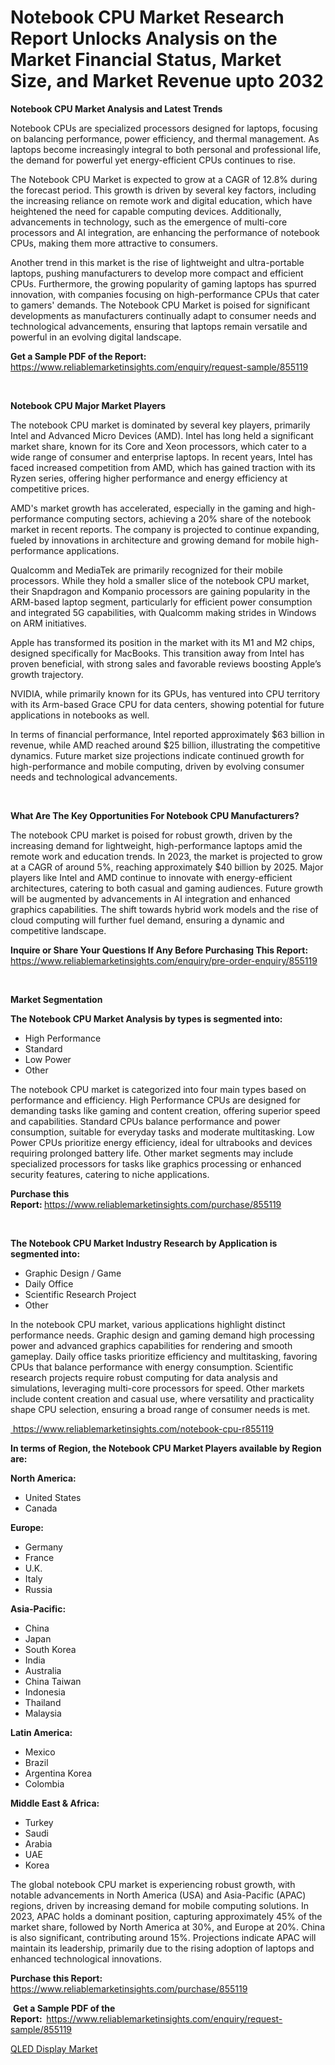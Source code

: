 <p><h1>Notebook CPU Market Research Report Unlocks Analysis on the Market Financial Status, Market Size, and Market Revenue upto 2032</h1></p><p><strong>Notebook CPU Market Analysis and Latest Trends</strong></p>
<p><p>Notebook CPUs are specialized processors designed for laptops, focusing on balancing performance, power efficiency, and thermal management. As laptops become increasingly integral to both personal and professional life, the demand for powerful yet energy-efficient CPUs continues to rise.</p><p>The Notebook CPU Market is expected to grow at a CAGR of 12.8% during the forecast period. This growth is driven by several key factors, including the increasing reliance on remote work and digital education, which have heightened the need for capable computing devices. Additionally, advancements in technology, such as the emergence of multi-core processors and AI integration, are enhancing the performance of notebook CPUs, making them more attractive to consumers.</p><p>Another trend in this market is the rise of lightweight and ultra-portable laptops, pushing manufacturers to develop more compact and efficient CPUs. Furthermore, the growing popularity of gaming laptops has spurred innovation, with companies focusing on high-performance CPUs that cater to gamers' demands. The Notebook CPU Market is poised for significant developments as manufacturers continually adapt to consumer needs and technological advancements, ensuring that laptops remain versatile and powerful in an evolving digital landscape.</p></p>
<p><strong>Get a Sample PDF of the Report:&nbsp;</strong> <a href="https://www.reliablemarketinsights.com/enquiry/request-sample/855119?utm_campaign=2102&utm_medium=2&utm_source=Github&utm_content=ia&utm_term=06042025&utm_id=notebook-cpu">https://www.reliablemarketinsights.com/enquiry/request-sample/855119</a></p>
<p>&nbsp;</p>
<p><strong>Notebook CPU Major Market Players</strong></p>
<p><p>The notebook CPU market is dominated by several key players, primarily Intel and Advanced Micro Devices (AMD). Intel has long held a significant market share, known for its Core and Xeon processors, which cater to a wide range of consumer and enterprise laptops. In recent years, Intel has faced increased competition from AMD, which has gained traction with its Ryzen series, offering higher performance and energy efficiency at competitive prices.</p><p>AMD's market growth has accelerated, especially in the gaming and high-performance computing sectors, achieving a 20% share of the notebook market in recent reports. The company is projected to continue expanding, fueled by innovations in architecture and growing demand for mobile high-performance applications.</p><p>Qualcomm and MediaTek are primarily recognized for their mobile processors. While they hold a smaller slice of the notebook CPU market, their Snapdragon and Kompanio processors are gaining popularity in the ARM-based laptop segment, particularly for efficient power consumption and integrated 5G capabilities, with Qualcomm making strides in Windows on ARM initiatives.</p><p>Apple has transformed its position in the market with its M1 and M2 chips, designed specifically for MacBooks. This transition away from Intel has proven beneficial, with strong sales and favorable reviews boosting Apple’s growth trajectory.</p><p>NVIDIA, while primarily known for its GPUs, has ventured into CPU territory with its Arm-based Grace CPU for data centers, showing potential for future applications in notebooks as well.</p><p>In terms of financial performance, Intel reported approximately $63 billion in revenue, while AMD reached around $25 billion, illustrating the competitive dynamics. Future market size projections indicate continued growth for high-performance and mobile computing, driven by evolving consumer needs and technological advancements.</p></p>
<p>&nbsp;</p>
<p><strong>What Are The Key Opportunities For Notebook CPU Manufacturers?</strong></p>
<p><p>The notebook CPU market is poised for robust growth, driven by the increasing demand for lightweight, high-performance laptops amid the remote work and education trends. In 2023, the market is projected to grow at a CAGR of around 5%, reaching approximately $40 billion by 2025. Major players like Intel and AMD continue to innovate with energy-efficient architectures, catering to both casual and gaming audiences. Future growth will be augmented by advancements in AI integration and enhanced graphics capabilities. The shift towards hybrid work models and the rise of cloud computing will further fuel demand, ensuring a dynamic and competitive landscape.</p></p>
<p><strong>Inquire or Share Your Questions If Any Before Purchasing This Report:</strong> <a href="https://www.reliablemarketinsights.com/enquiry/pre-order-enquiry/855119?utm_campaign=2102&utm_medium=2&utm_source=Github&utm_content=ia&utm_term=06042025&utm_id=notebook-cpu">https://www.reliablemarketinsights.com/enquiry/pre-order-enquiry/855119</a></p>
<p>&nbsp;</p>
<p><strong>Market Segmentation</strong></p>
<p><strong>The Notebook CPU Market Analysis by types is segmented into:</strong></p>
<p><ul><li>High Performance</li><li>Standard</li><li>Low Power</li><li>Other</li></ul></p>
<p><p>The notebook CPU market is categorized into four main types based on performance and efficiency. High Performance CPUs are designed for demanding tasks like gaming and content creation, offering superior speed and capabilities. Standard CPUs balance performance and power consumption, suitable for everyday tasks and moderate multitasking. Low Power CPUs prioritize energy efficiency, ideal for ultrabooks and devices requiring prolonged battery life. Other market segments may include specialized processors for tasks like graphics processing or enhanced security features, catering to niche applications.</p></p>
<p><strong>Purchase this Report:&nbsp;</strong><a href="https://www.reliablemarketinsights.com/purchase/855119?utm_campaign=2102&utm_medium=2&utm_source=Github&utm_content=ia&utm_term=06042025&utm_id=notebook-cpu">https://www.reliablemarketinsights.com/purchase/855119</a></p>
<p>&nbsp;</p>
<p><strong>The Notebook CPU Market Industry Research by Application is segmented into:</strong></p>
<p><ul><li>Graphic Design / Game</li><li>Daily Office</li><li>Scientific Research Project</li><li>Other</li></ul></p>
<p><p>In the notebook CPU market, various applications highlight distinct performance needs. Graphic design and gaming demand high processing power and advanced graphics capabilities for rendering and smooth gameplay. Daily office tasks prioritize efficiency and multitasking, favoring CPUs that balance performance with energy consumption. Scientific research projects require robust computing for data analysis and simulations, leveraging multi-core processors for speed. Other markets include content creation and casual use, where versatility and practicality shape CPU selection, ensuring a broad range of consumer needs is met.</p></p>
<p><a href="https://www.reliablemarketinsights.com/notebook-cpu-r855119?utm_campaign=2102&utm_medium=2&utm_source=Github&utm_content=ia&utm_term=06042025&utm_id=notebook-cpu">&nbsp;https://www.reliablemarketinsights.com/notebook-cpu-r855119</a></p>
<p><strong>In terms of Region, the Notebook CPU Market Players available by Region are:</strong></p>
<p>
    <p> <strong> North America: </strong>
        <ul>
            <li>United States</li>
            <li>Canada</li>
        </ul>
        </p> 
    <p> <strong> Europe: </strong>
        <ul>
            <li>Germany</li>
            <li>France</li>
            <li>U.K.</li>
            <li>Italy</li>
            <li>Russia</li>
        </ul>
        </p> 
    <p> <strong> Asia-Pacific: </strong>
        <ul>
            <li>China</li>
            <li>Japan</li>
            <li>South Korea</li>
            <li>India</li>
            <li>Australia</li>
            <li>China Taiwan</li>
            <li>Indonesia</li>
            <li>Thailand</li>
            <li>Malaysia</li>
        </ul>
        </p> 
    <p> <strong> Latin America: </strong>
        <ul>
            <li>Mexico</li>
            <li>Brazil</li>
            <li>Argentina Korea</li>
            <li>Colombia</li>
        </ul>
        </p> 
    <p> <strong> Middle East & Africa: </strong>
        <ul>
            <li>Turkey</li>
            <li>Saudi</li>
            <li>Arabia</li>
            <li>UAE</li>
            <li>Korea</li>
        </ul>
    </p>
    </p>
<p><p>The global notebook CPU market is experiencing robust growth, with notable advancements in North America (USA) and Asia-Pacific (APAC) regions, driven by increasing demand for mobile computing solutions. In 2023, APAC holds a dominant position, capturing approximately 45% of the market share, followed by North America at 30%, and Europe at 20%. China is also significant, contributing around 15%. Projections indicate APAC will maintain its leadership, primarily due to the rising adoption of laptops and enhanced technological innovations.</p></p>
<p><strong>Purchase this Report: </strong><a href="https://www.reliablemarketinsights.com/purchase/855119?utm_campaign=2102&utm_medium=2&utm_source=Github&utm_content=ia&utm_term=06042025&utm_id=notebook-cpu">https://www.reliablemarketinsights.com/purchase/855119</a></p>
<p>&nbsp;<strong>Get a Sample PDF of the Report:&nbsp;&nbsp;</strong><a href="https://www.reliablemarketinsights.com/enquiry/request-sample/855119?utm_campaign=2102&utm_medium=2&utm_source=Github&utm_content=ia&utm_term=06042025&utm_id=notebook-cpu">https://www.reliablemarketinsights.com/enquiry/request-sample/855119</a></p>
<p><strong></strong></p>
<p><p><a href="https://github.com/ygfu6u/Market-Research-Report-List-2/blob/main/qled-display-market.md?utm_campaign=2102&utm_medium=2&utm_source=Github&utm_content=ia&utm_term=06042025&utm_id=notebook-cpu">QLED Display Market</a></p></p>